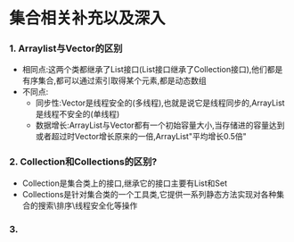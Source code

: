 # 集合相关补充以及深入

### 1. Arraylist与Vector的区别

- 相同点:这两个类都继承了List接口(List接口继承了Collection接口),他们都是有序集合,都可以通过索引取得某个元素,都是动态数组
- 不同点:
  - 同步性:Vector是线程安全的(多线程),也就是说它是线程同步的,ArrayList是线程不安全的(单线程)
  - 数据增长:ArrayList与Vector都有一个初始容量大小,当存储进的容量达到或者超过时Vector增长原来的一倍,ArrayList"平均增长0.5倍"

### 2. Collection和Collections的区别?

- Collection是集合类上的接口,继承它的接口主要有List和Set
- Collections是针对集合类的一个工具类,它提供一系列静态方法实现对各种集合的搜索\排序\线程安全化等操作

### 3. 
